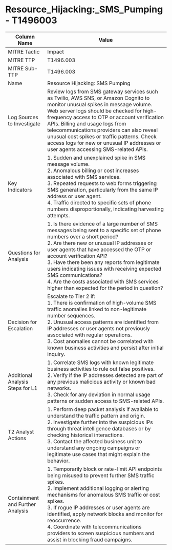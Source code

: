 # Resource_Hijacking:_SMS_Pumping - T1496003

| Column Name | Value |
|-------------|-------|
| MITRE Tactic | Impact |
| MITRE TTP | T1496.003 |
| MITRE Sub-TTP | T1496.003 |
| Name | Resource Hijacking: SMS Pumping |
| Log Sources to Investigate | Review logs from SMS gateway services such as Twilio, AWS SNS, or Amazon Cognito to monitor unusual spikes in message volume. Web server logs should be checked for high-frequency access to OTP or account verification APIs. Billing and usage logs from telecommunications providers can also reveal unusual cost spikes or traffic patterns. Check access logs for new or unusual IP addresses or user agents accessing SMS-related APIs. |
| Key Indicators | 1. Sudden and unexplained spike in SMS message volume. <br>2. Anomalous billing or cost increases associated with SMS services. <br>3. Repeated requests to web forms triggering SMS generation, particularly from the same IP address or user agent. <br>4. Traffic directed to specific sets of phone numbers disproportionally, indicating harvesting attempts. |
| Questions for Analysis | 1. Is there evidence of a large number of SMS messages being sent to a specific set of phone numbers over a short period? <br>2. Are there new or unusual IP addresses or user agents that have accessed the OTP or account verification API? <br>3. Have there been any reports from legitimate users indicating issues with receiving expected SMS communications? <br>4. Are the costs associated with SMS services higher than expected for the period in question? |
| Decision for Escalation | Escalate to Tier 2 if: <br>1. There is confirmation of high-volume SMS traffic anomalies linked to non-legitimate number sequences. <br>2. Unusual access patterns are identified from IP addresses or user agents not previously associated with regular operations. <br>3. Cost anomalies cannot be correlated with known business activities and persist after initial inquiry. |
| Additional Analysis Steps for L1 | 1. Correlate SMS logs with known legitimate business activities to rule out false positives. <br>2. Verify if the IP addresses detected are part of any previous malicious activity or known bad networks. <br>3. Check for any deviation in normal usage patterns or sudden access to SMS-related APIs. |
| T2 Analyst Actions | 1. Perform deep packet analysis if available to understand the traffic pattern and origin. <br>2. Investigate further into the suspicious IPs through threat intelligence databases or by checking historical interactions. <br>3. Contact the affected business unit to understand any ongoing campaigns or legitimate use cases that might explain the behavior. |
| Containment and Further Analysis | 1. Temporarily block or rate-limit API endpoints being misused to prevent further SMS traffic spikes. <br>2. Implement additional logging or alerting mechanisms for anomalous SMS traffic or cost spikes. <br>3. If rogue IP addresses or user agents are identified, apply network blocks and monitor for reoccurrence. <br>4. Coordinate with telecommunications providers to screen suspicious numbers and assist in blocking fraud campaigns. |
